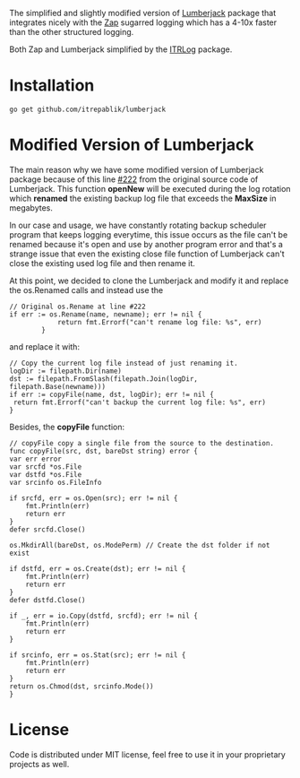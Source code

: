 
The simplified and slightly modified version of [Lumberjack](https://github.com/natefinch/lumberjack) package that integrates nicely with the [Zap](https://github.com/uber-go/zap) sugarred logging which has a 4-10x faster than the other structured logging.

Both Zap and Lumberjack simplified by the [ITRLog](https://github.com/itrepablik/itrlog) package.
 
# Installation
```
go get github.com/itrepablik/lumberjack
```

# Modified Version of Lumberjack
The main reason why we have some modified version of Lumberjack package because of this line [#222](https://github.com/natefinch/lumberjack/blob/v2.0/lumberjack.go) from the original source code of Lumberjack.  This function **openNew** will be executed during the log rotation which **renamed** the existing backup log file that exceeds the **MaxSize** in megabytes.

In our case and usage, we have constantly rotating backup scheduler program that keeps logging everytime, this issue occurs as the file can't be renamed because it's open and use by another program error and that's a strange issue that even the existing close file function of Lumberjack can't close the existing used log file and then rename it.

At this point, we decided to clone the Lumberjack and modify it and replace the os.Renamed calls and instead use the 

```
// Original os.Rename at line #222
if err := os.Rename(name, newname); err != nil {
			return fmt.Errorf("can't rename log file: %s", err)
		}
```

and replace it with:
```
// Copy the current log file instead of just renaming it.
logDir := filepath.Dir(name)
dst := filepath.FromSlash(filepath.Join(logDir, filepath.Base(newname)))
if err := copyFile(name, dst, logDir); err != nil {
 return fmt.Errorf("can't backup the current log file: %s", err)
}
```

Besides, the **copyFile** function:
```
// copyFile copy a single file from the source to the destination.
func copyFile(src, dst, bareDst string) error {
var err error
var srcfd *os.File
var dstfd *os.File
var srcinfo os.FileInfo

if srcfd, err = os.Open(src); err != nil {
	fmt.Println(err)
	return err
}
defer srcfd.Close()

os.MkdirAll(bareDst, os.ModePerm) // Create the dst folder if not exist

if dstfd, err = os.Create(dst); err != nil {
	fmt.Println(err)
	return err
}
defer dstfd.Close()

if _, err = io.Copy(dstfd, srcfd); err != nil {
	fmt.Println(err)
	return err
}

if srcinfo, err = os.Stat(src); err != nil {
	fmt.Println(err)
	return err
}
return os.Chmod(dst, srcinfo.Mode())
}
```

# License
Code is distributed under MIT license, feel free to use it in your proprietary projects as well.
